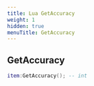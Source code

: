 ```yaml
---
title: Lua GetAccuracy
weight: 1
hidden: true
menuTitle: GetAccuracy
---
```

## GetAccuracy
```lua
item:GetAccuracy(); -- int
```